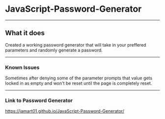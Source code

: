 # JavaScript-Password-Generator








---

## What it does

Created a working password generator that will take in your preffered parameters and randomly generate a password.

---

### Known Issues

Sometimes after denying some of the parameter prompts that value gets locked in as empty and won't be reset until the page is completely reset.

---

### Link to Password Generator
https://jamart01.github.io/JavaScript-Password-Generator/
